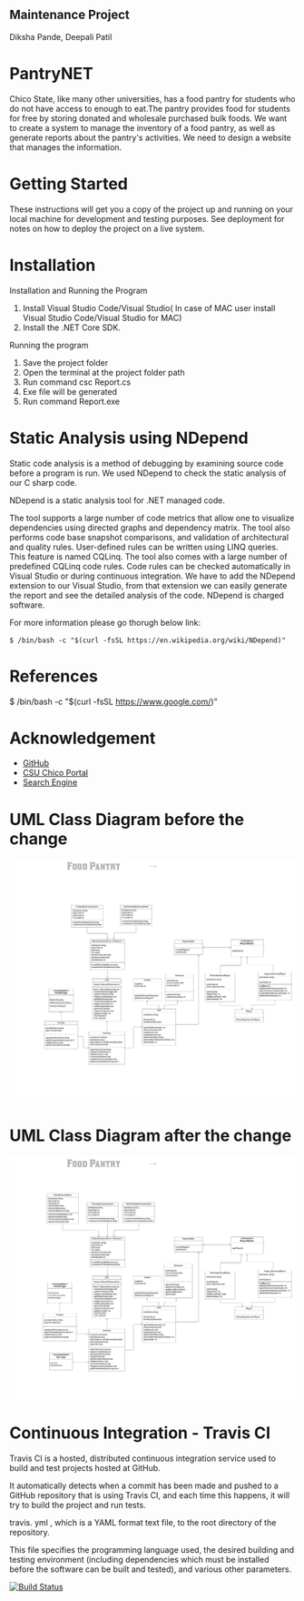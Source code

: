 ## Maintenance Project
  Diksha Pande, Deepali Patil

# PantryNET

Chico State, like many other universities, has a food pantry for students who do not have access to enough to eat.The pantry provides food for students for free by storing donated and wholesale purchased bulk foods.
We want to create a system to manage the inventory of a food pantry, as well as generate reports about the pantry's activities. We need to design a website that manages the information.

# Getting Started
These instructions will get you a copy of the project up and running on your local machine for development and testing purposes. See deployment for notes on how to deploy the project on a live system.

# Installation
Installation and Running the Program
1. Install Visual Studio Code/Visual Studio( In case of MAC user install Visual Studio  Code/Visual Studio for MAC)
2. Install the .NET Core SDK.

Running the program
1. Save the project folder
2. Open the terminal at the project folder path
3. Run command csc Report.cs
4. Exe file will be generated
5. Run command Report.exe

# Static Analysis using NDepend

Static code analysis is a method of debugging by examining source code before a program is run. We used NDepend to check the static analysis of our C sharp code.

NDepend is a static analysis tool for .NET managed code.

The tool supports a large number of code metrics that allow one to visualize dependencies using directed graphs and dependency matrix. The tool also performs code base snapshot comparisons, and validation of architectural and quality rules. User-defined rules can be written using LINQ queries. This feature is named CQLinq. The tool also comes with a large number of predefined CQLinq code rules. Code rules can be checked automatically in Visual Studio or during continuous integration.
We have to add the NDepend extension to our Visual Studio, from that extension we can easily generate the report and see the detailed analysis of the code.
NDepend is charged software.


For more information please go thorugh below link:
```{bash}
$ /bin/bash -c "$(curl -fsSL https://en.wikipedia.org/wiki/NDepend)"
```

# References
$ /bin/bash -c "$(curl -fsSL https://www.google.com/)"

# Acknowledgement

* [GitHub](https://github.com/kbuffardi)
* [CSU Chico Portal](https://www.csuchico.edu/basic-needs/pantry.shtml)
* [Search Engine](https://www.google.com/) 

# UML Class Diagram before the change

![UML for the before PantryNET](before.png "UML class diagram of PantryNET before the changes")

# UML Class Diagram after the change

![UML for the after PantryNET](after.png "UML class diagram of PantryNET after the changes")


# Continuous Integration - Travis CI

Travis CI is a hosted, distributed continuous integration service used to build and test projects hosted at GitHub.

It automatically detects when a commit has been made and pushed to a GitHub repository that is using Travis CI, and each time this happens, it will try to build the project and run tests.

travis. yml , which is a YAML format text file, to the root directory of the repository.

This file specifies the programming language used, the desired building and testing environment (including dependencies which must be installed before the software can be built and tested), and various other parameters.

[![Build Status](https://travis-ci.com/Dikshap/PantryNET.svg?branch=master)](https://travis-ci.com/Dikshap/PantryNET.svg?branch=master)
